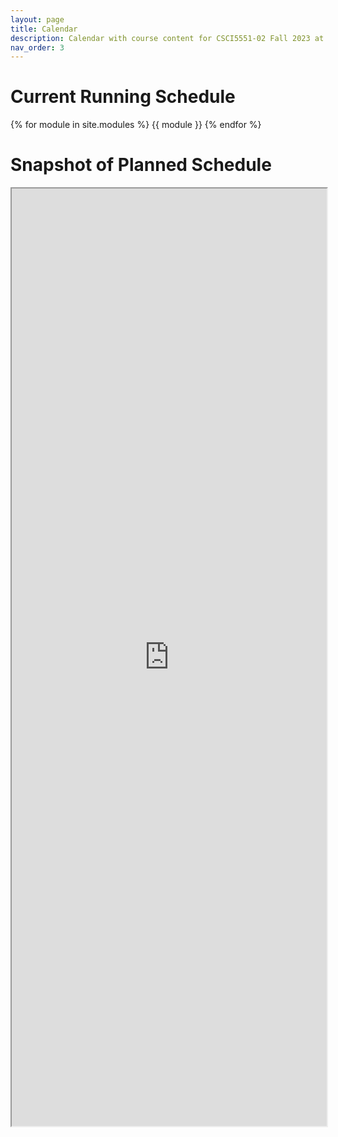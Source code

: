 ```yaml
---
layout: page
title: Calendar
description: Calendar with course content for CSCI5551-02 Fall 2023 at the University of Minnesota.
nav_order: 3
---
```

# Current Running Schedule
{% for module in site.modules %}
{{ module }}
{% endfor %}

<h1> Snapshot of Planned Schedule </h1>
<div>
<iframe width='100%' height='1500' src="https://docs.google.com/spreadsheets/d/e/2PACX-1vSkQMklHg9700JewJbMwF7d5ZNibp5xxygNXpBAZf7CrqoS7RUwBQDwx6HaZtIuJFsWYmn8DNKjOJoz/pubhtml?gid=0&amp;single=true&amp;widget=true&amp;headers=false"></iframe>

</div>
